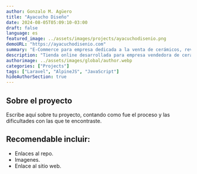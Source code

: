 ```yaml
---
author: Gonzalo M. Agüero
title: "Ayacucho Diseño"
date: 2024-08-05T05:09:10-03:00
draft: false
language: es
featured_image: ../assets/images/projects/ayacuchodisenio.png
demoURL: "https://ayacuchodisenio.com"
summary: "E-Commerce para empresa dedicada a la venta de cerámicos, revestimientos, porcelanatos y productos similares."
description: "Tienda online desarrollada para empresa vendedora de cerámicos, revestimientos, etc."
authorimage: ../assets/images/global/author.webp
categories: ["Projects"]
tags: ["Laravel", "AlpineJS", "JavaScript"]
hideAuthorSection: true
---
```

## Sobre el proyecto
Escribe aquí sobre tu proyecto, contando como fue el proceso y las dificultades con las que te encontraste.
## Recomendable incluir:
- Enlaces al repo.
- Imagenes.
- Enlace al sitio web.

